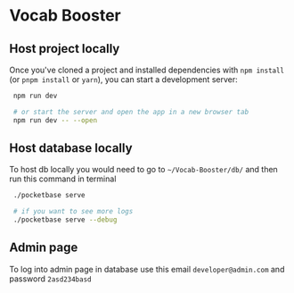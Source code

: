 # Vocab Booster

## Host project locally

Once you've cloned a project and installed dependencies with `npm install` (or `pnpm install` or `yarn`), you can start a development server:

```bash
 npm run dev

 # or start the server and open the app in a new browser tab
 npm run dev -- --open
```

## Host database locally

To host db locally you would need to go to `~/Vocab-Booster/db/` and then run this command in terminal

```bash
 ./pocketbase serve

 # if you want to see more logs
 ./pocketbase serve --debug
```
## Admin page
To log into admin page in database use this email `developer@admin.com` and password `2asd234basd`
